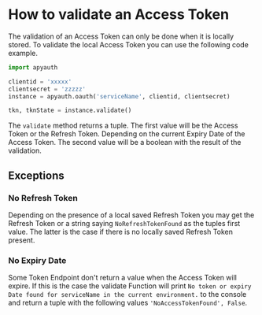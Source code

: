 # How to validate an Access Token
The validation of an Access Token can only be done when it is locally stored. To validate the local Access Token you can use the following code example.
```python
import apyauth

clientid = 'xxxxx'
clientsecret = 'zzzzz'
instance = apyauth.oauth('serviceName', clientid, clientsecret)

tkn, tknState = instance.validate()
```
The `validate` method returns a tuple. The first value will be the Access Token or the Refresh Token. Depending on the current Expiry Date of the Access Token. The second value will be a boolean with the result of the validation.

## Exceptions
### No Refresh Token
Depending on the presence of a local saved Refresh Token you may get the Refresh Token or a string saying `NoRefreshTokenFound` as the tuples first value. The latter is the case if there is no locally saved Refresh Token present.

### No Expiry Date
Some Token Endpoint don't return a value when the Access Token will expire. If this is the case the validate Function will print `No token or expiry Date found for serviceName in the current environment.` to the console and return a tuple with the following values `'NoAccessTokenFound', False`.